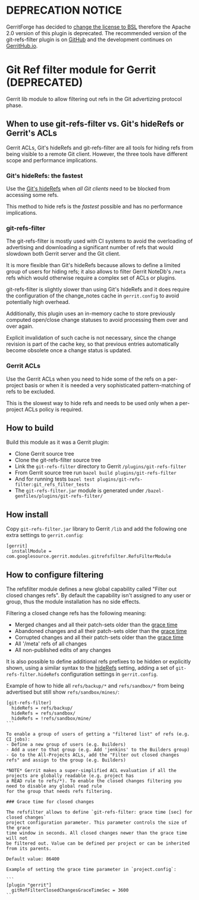 # DEPRECATION NOTICE

GerritForge has decided to [change the license to BSL](https://gitenterprise.me/2025/09/30/re-licensing-gerritforge-plugins-welcome-to-gerrit-enterprise/)
therefore the Apache 2.0 version of this plugin is deprecated.
The recommended version of the git-refs-filter plugin is on [GitHub](https://github.com/GerritForge/git-refs-filter)
and the development continues on [GerritHub.io](https://review.gerrithub.io/admin/repos/GerritForge/git-refs-filter,general).

# Git Ref filter module for Gerrit (DEPRECATED)

Gerrit lib module to allow filtering out refs in the Git advertizing
protocol phase.

## When to use git-refs-filter vs. Git's hideRefs or Gerrit's ACLs

Gerrit ACLs, Git's hideRefs and git-refs-filter are all tools for hiding refs from being visible
to a remote Git client. However, the three tools have different scope and performance implications.

### Git's hideRefs: the fastest

Use the [Git's hideRefs](https://git-scm.com/docs/git-config/2.17.0#Documentation/git-config.txt-receivehideRefs)
when *all Git clients* need to be blocked from accessing some refs.

This method to hide refs is the *fastest* possible and has no performance implications.

### git-refs-filter

The git-refs-filter is mostly used with CI systems to avoid the overloading of advertising and
downloading a significant number of refs that would slowdown both Gerrit server and the Git client.

It is more flexible than Git's hideRefs because allows to define a limited group of users for hiding
refs; it also allows to filter Gerrit NoteDb's `/meta` refs which would otherwise require a complex
set of ACLs or plugins.

git-refs-filter is slightly slower than using Git's hideRefs and it does require the configuration
of the change_notes cache in `gerrit.config` to avoid potentially high overhead.

Additionally, this plugin uses an in-memory cache to store previously computed
open/close change statuses to avoid processing them over and over again.

Explicit invalidation of such cache is not necessary, since the change revision
is part of the cache key, so that previous entries automatically become obsolete
once a change status is updated.

### Gerrit ACLs

Use the Gerrit ACLs when you need to hide some of the refs on a per-project basis or when
it is needed a very sophisticated pattern-matching of refs to be excluded.

This is the slowest way to hide refs and needs to be used only when a per-project ACLs policy
is required.

## How to build

Build this module as it was a Gerrit plugin:

- Clone Gerrit source tree
- Clone the git-refs-filter source tree
- Link the ```git-refs-filter``` directory to Gerrit ```/plugins/git-refs-filter```
- From Gerrit source tree run ```bazel build plugins/git-refs-filter```
- And for running tests ```bazel test plugins/git-refs-filter:git_refs_filter_tests```
- The ```git-refs-filter.jar``` module is generated under ```/bazel-genfiles/plugins/git-refs-filter/```

## How install

Copy ```git-refs-filter.jar``` library to Gerrit ```/lib``` and add the following
one extra settings to ```gerrit.config```:

```
[gerrit]
  installModule = com.googlesource.gerrit.modules.gitrefsfilter.RefsFilterModule
```

## How to configure filtering

The refsfilter module defines a new global capability called "Filter out closed changes refs".
By default the capability isn't assigned to any user or group, thus the module installation
has no side effects.

Filtering a closed change refs has the following meaning:
- Merged changes and all their patch-sets older than the [grace time](#grace-time-for-closed-changes)
- Abandoned changes and all their patch-sets older than the [grace time](#grace-time-for-closed-changes)
- Corrupted changes and all their patch-sets older than the [grace time](#grace-time-for-closed-changes)
- All '/meta' refs of all changes
- All non-published edits of any changes

It is also possible to define additional refs prefixes to be hidden or explicitly shown,
using a similar syntax to the [hideRefs](https://git-scm.com/docs/git-config/2.17.0#Documentation/git-config.txt-receivehideRefs)
setting, adding a set of `git-refs-filter.hideRefs` configuration settings in
`gerrit.config`.

Example of how to hide all `refs/backup/*` and `refs/sandbox/*` from being advertised
but still show `refs/sandbox/mines/`:

````
[git-refs-filter]
  hideRefs = refs/backup/
  hideRefs = refs/sandbox/
  hideRefs = !refs/sandbox/mine/
```

To enable a group of users of getting a "filtered list" of refs (e.g. CI jobs):
- Define a new group of users (e.g. Builders)
- Add a user to that group (e.g. Add 'jenkins' to the Builders group)
- Go to the All-Projects ACLs, add the "Filter out closed changes refs" and assign to the group (e.g. Builders)

*NOTE* Gerrit makes a super-simplified ACL evaluation if all the projects are globally readable (e.g. project has
a READ rule to refs/*). To enable the closed changes filtering you need to disable any global read rule
for the group that needs refs filtering.

### Grace time for closed changes

The refsfilter allows to define `git-refs-filter: grace time [sec] for closed changes`
project configuration parameter. This parameter controls the size of the grace
time window in seconds. All closed changes newer than the grace time will not
be filtered out. Value can be defined per project or can be inherited from its parents.

Default value: 86400

Example of setting the grace time parameter in `project.config`:

```
[plugin "gerrit"]
  gitRefFilterClosedChangesGraceTimeSec = 3600
```